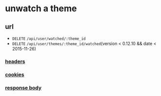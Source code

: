 # unwatch a theme

## url

+ `DELETE` `/api/user/watched/:theme_id`
+ `DELETE` `/api/user/themes/:theme_id/watched`(version < 0.12.10 && date < 2015-11-26)

### [headers](../request/headers.html)

### [cookies](../request/cookies.html)

### [response body](../response.html)
